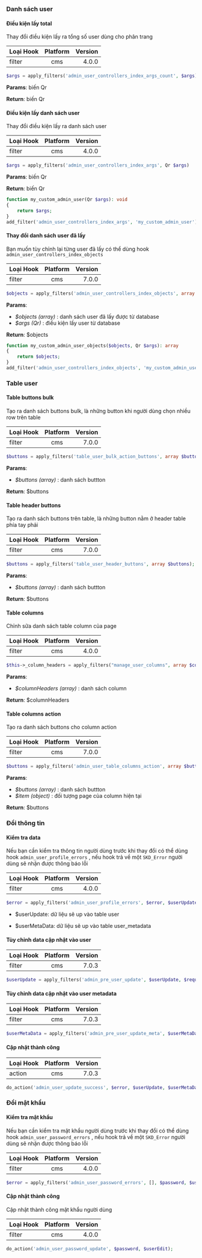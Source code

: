 ### Danh sách user

#### Điều kiện lấy total

Thay đổi điều kiện lấy ra tổng số user dùng cho phân trang

| **Loại Hook**                                   | **Platform** |                                   **Version** |
|-------------------------------------------------|:------------:|----------------------------------------------:|
| <span class="badge text-bg-green">filter</span> |     cms      | <span class="badge text-bg-cyan">4.0.0</span> |

```php
$args = apply_filters('admin_user_controllers_index_args_count', $args);
```
**Params**: biến Qr

**Return**: biến Qr

#### Điều kiện lấy danh sách user
Thay đổi điều kiện lấy ra danh sách user

| **Loại Hook**                                   | **Platform** |                                   **Version** |
|-------------------------------------------------|:------------:|----------------------------------------------:|
| <span class="badge text-bg-green">filter</span> |     cms      | <span class="badge text-bg-cyan">4.0.0</span> |

```php
$args = apply_filters('admin_user_controllers_index_args', Qr $args)
```
**Params**: biến Qr

**Return**: biến Qr

```php
function my_custom_admin_user(Qr $args): void
{
    return $args;
}
add_filter('admin_user_controllers_index_args', 'my_custom_admin_user');
```


#### Thay đổi danh sách user đã lấy
Bạn muốn tùy chỉnh lại từng user đã lấy có thể dùng hook `admin_user_controllers_index_objects`

| **Loại Hook**                                         | **Platform** |                                   **Version** |
|-------------------------------------------------------|:------------:|----------------------------------------------:|
| <span class="badge text-bg-green">filter</span> |     cms      | <span class="badge text-bg-cyan">7.0.0</span> |

```php
$objects = apply_filters('admin_user_controllers_index_objects', array $objects, Qr $args);
```
**Params**:
* _$objects (array)_ : danh sách user đã lấy được từ database
* _$args (Qr)_ : điều kiện lấy user từ database

**Return**: $objects

```php
function my_custom_admin_user_objects($objects, Qr $args): array
{
    return $objects;
}
add_filter('admin_user_controllers_index_objects', 'my_custom_admin_user_objects', 10, 2);
```


### Table user

#### Table buttons bulk
Tạo ra danh sách buttons bulk, là những button khi người dùng chọn nhiều row trên table

| **Loại Hook**                                   | **Platform** |                                   **Version** |
|-------------------------------------------------|:------------:|----------------------------------------------:|
| <span class="badge text-bg-green">filter</span> |     cms      | <span class="badge text-bg-cyan">7.0.0</span> |

```php
$buttons = apply_filters('table_user_bulk_action_buttons', array $buttons);
```
**Params**:
* _$buttons (array)_ : danh sách buttton

**Return**: $buttons

#### Table header buttons
Tạo ra danh sách buttons trên table, là những button nằm ở header table phía tay phải

| **Loại Hook**                                   | **Platform** |                                   **Version** |
|-------------------------------------------------|:------------:|----------------------------------------------:|
| <span class="badge text-bg-green">filter</span> |     cms      | <span class="badge text-bg-cyan">7.0.0</span> |

```php
$buttons = apply_filters('table_user_header_buttons', array $buttons);
```
**Params**:
* _$buttons (array)_ : danh sách buttton

**Return**: $buttons


#### Table columns
Chỉnh sữa danh sách table column của page

| **Loại Hook**                                   | **Platform** |                                   **Version** |
|-------------------------------------------------|:------------:|----------------------------------------------:|
| <span class="badge text-bg-green">filter</span> |     cms      | <span class="badge text-bg-cyan">4.0.0</span> |

```php
$this->_column_headers = apply_filters("manage_user_columns", array $columnHeaders);
```
**Params**:
* _$columnHeaders (array)_ : danh sách column

**Return**: $columnHeaders

#### Table columns action
Tạo ra danh sách buttons cho column action

| **Loại Hook**                                   | **Platform** |                                   **Version** |
|-------------------------------------------------|:------------:|----------------------------------------------:|
| <span class="badge text-bg-green">filter</span> |     cms      | <span class="badge text-bg-cyan">7.0.0</span> |

```php
$buttons = apply_filters('admin_user_table_columns_action', array $buttons, $item);
```
**Params**:
* _$buttons (array)_ : danh sách buttton
* _$item (object)_ : đối tượng page của column hiện tại

**Return**: $buttons

### Đổi thông tin

#### Kiểm tra data
Nếu bạn cần kiểm tra thông tin người dùng trước khi thay đổi có thể dùng hook `admin_user_profile_errors` , nếu hook trả về một `SKD_Error`
người dùng sẽ nhận được thông báo lỗi

| **Loại Hook**                                   | **Platform** |                                   **Version** |
|-------------------------------------------------|:------------:|----------------------------------------------:|
| <span class="badge text-bg-green">filter</span> |     cms      | <span class="badge text-bg-cyan">4.0.0</span> |

```php
$error = apply_filters('admin_user_profile_errors', $error, $userUpdate, $userMetaData );
```
- $userUpdate: dữ liệu sẽ up vào table user

- $userMetaData: dữ liệu sẽ up vào table user_metadata

#### Tùy chỉnh data cập nhật vào user

| **Loại Hook**                                   | **Platform** |                                   **Version** |
|-------------------------------------------------|:------------:|----------------------------------------------:|
| <span class="badge text-bg-green">filter</span> |     cms      | <span class="badge text-bg-cyan">7.0.3</span> |

```php
$userUpdate = apply_filters('admin_pre_user_update', $userUpdate, $request, $userEdit);
```

#### Tùy chỉnh data cập nhật vào user metadata

| **Loại Hook**                                   | **Platform** |                                   **Version** |
|-------------------------------------------------|:------------:|----------------------------------------------:|
| <span class="badge text-bg-green">filter</span> |     cms      | <span class="badge text-bg-cyan">7.0.3</span> |

```php
$userMetaData = apply_filters('admin_pre_user_update_meta', $userMetaData, $request, $userEdit);
```

#### Cập nhật thành công

| **Loại Hook**                                 | **Platform** |                                   **Version** |
|-----------------------------------------------|:------------:|----------------------------------------------:|
| <span class="badge text-bg-red">action</span> |     cms      | <span class="badge text-bg-cyan">7.0.3</span> |

```php
do_action('admin_user_update_success', $error, $userUpdate, $userMetaData);
```

### Đổi mật khẩu

#### Kiểm tra mật khẩu
Nếu bạn cần kiểm tra mật khẩu người dùng trước khi thay đổi có thể dùng hook `admin_user_password_errors` , nếu hook trả về một `SKD_Error`
người dùng sẽ nhận được thông báo lỗi

| **Loại Hook**                                   | **Platform** |                                   **Version** |
|-------------------------------------------------|:------------:|----------------------------------------------:|
| <span class="badge text-bg-green">filter</span> |     cms      | <span class="badge text-bg-cyan">4.0.0</span> |

```php
$error = apply_filters('admin_user_password_errors', [], $password, $userEdit );
```

#### Cập nhật thành công

Cập nhật thành công mật khẩu người dùng

| **Loại Hook**                                   | **Platform** |                                   **Version** |
|-------------------------------------------------|:------------:|----------------------------------------------:|
| <span class="badge text-bg-green">filter</span> |     cms      | <span class="badge text-bg-cyan">4.0.0</span> |

```php
do_action('admin_user_password_update', $password, $userEdit);
```
